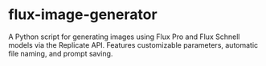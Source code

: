 # flux-image-generator
A Python script for generating images using Flux Pro and Flux Schnell models via the Replicate API. Features customizable parameters, automatic file naming, and prompt saving.
